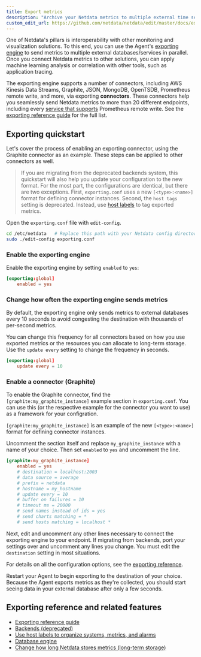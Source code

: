 ```yaml
---
title: Export metrics
description: "Archive your Netdata metrics to multiple external time series databases for long-term storage or further analysis."
custom_edit_url: https://github.com/netdata/netdata/edit/master/docs/export/README.md
---
```




One of Netdata's pillars is interoperability with other monitoring and visualization solutions. To this end, you can use
the Agent's [exporting engine](/docs/agent/exporting) to send metrics to multiple external databases/services in
parallel. Once you connect Netdata metrics to other solutions, you can apply machine learning analysis or correlation
with other tools, such as application tracing.

The exporting engine supports a number of connectors, including AWS Kinesis Data Streams, Graphite, JSON, MongoDB,
OpenTSDB, Prometheus remote write, and more, via exporting **connectors**. These connectors help you seamlessly send
Netdata metrics to more than 20 different endpoints, including every [service that
supports](https://prometheus.io/docs/operating/integrations/#remote-endpoints-and-storage) Prometheus remote write. See
the [exporting reference guide](/docs/agent/exporting) for the full list.

## Exporting quickstart

Let's cover the process of enabling an exporting connector, using the Graphite connector as an example. These steps can
be applied to other connectors as well.

> If you are migrating from the deprecated backends system, this quickstart will also help you update your configuration
> to the new format. For the most part, the configurations are identical, but there are two exceptions. First,
> `exporting.conf` uses a new `[<type>:<name>]` format for defining connector instances. Second, the `host tags` setting
> is deprecated. Instead, use [host labels](/docs/agent/guides/using-host-labels) to tag exported metrics.

Open the `exporting.conf` file with `edit-config`.

```bash
cd /etc/netdata   # Replace this path with your Netdata config directory
sudo ./edit-config exporting.conf
```

### Enable the exporting engine

Enable the exporting engine by setting `enabled` to `yes`:

```conf
[exporting:global]
    enabled = yes
```

### Change how often the exporting engine sends metrics

By default, the exporting engine only sends metrics to external databases every 10 seconds to avoid congesting the
destination with thousands of per-second metrics.

You can change this frequency for all connectors based on how you use exported metrics or the resources you can allocate
to long-term storage. Use the `update every` setting to change the frequency in seconds.

```conf
[exporting:global]
    update every = 10
```

### Enable a connector (Graphite)

To enable the Graphite connector, find the `[graphite:my_graphite_instance]` example section in `exporting.conf`. You
can use this (or the respective example for the connector you want to use) as a framework for your configration.

`[graphite:my_graphite_instance]` is an example of the new `[<type>:<name>]` format for defining connector instances.

Uncomment the section itself and replace `my_graphite_instance` with a name of your choice. Then set `enabled` to `yes`
and uncomment the line.

```conf
[graphite:my_graphite_instance]
    enabled = yes
    # destination = localhost:2003
    # data source = average
    # prefix = netdata
    # hostname = my_hostname
    # update every = 10
    # buffer on failures = 10
    # timeout ms = 20000
    # send names instead of ids = yes
    # send charts matching = *
    # send hosts matching = localhost *
```

Next, edit and uncomment any other lines necessary to connect the exporting engine to your endpoint. If migrating from
backends, port your settings over and uncomment any lines you change. You must edit the `destination` setting in most
situations.

For details on all the configuration options, see the [exporting reference](/docs/agent/exporting#configuration).

Restart your Agent to begin exporting to the destination of your choice. Because the Agent exports metrics as they're
collected, you should start seeing data in your external database after only a few seconds.

## Exporting reference and related features

-   [Exporting reference guide](/docs/agent/exporting)
-   [Backends (deprecated)](/docs/agent/backends)
-   [Use host labels to organize systems, metrics, and alarms](/docs/agent/guides/using-host-labels)
-   [Database engine](/docs/agent/database/engine)
-   [Change how long Netdata stores metrics (long-term storage)](/docs/agent/guides/longer-metrics-storage)


